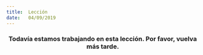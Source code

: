 ```yaml
---
title:  Lección
date:   04/09/2019
---
```


### <center>Todavía estamos trabajando en esta lección. Por favor, vuelva más tarde.</center>